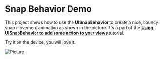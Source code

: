 Snap Behavior Demo
==================
This project shows how to use the **UISnapBehavior** to create a nice, bouncy snap movement animation as shown in the picture. It's a part of the [**Using UISnapBehavior to add some action to your views**](http://wp.me/pSHF7-nr) tutorial.

Try it on the device, you will love it.

![Picture](http://reecon.files.wordpress.com/2014/03/snapbehaviordemo.gif)
